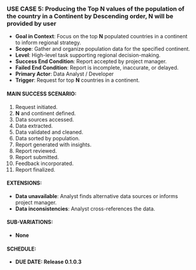 ### **USE CASE 5: Producing the Top N values of the population of the country in a Continent by Descending order, N will be provided by user**

- **Goal in Context**: Focus on the top **N** populated countries in a continent to inform regional strategy.
- **Scope**: Gather and organize population data for the specified continent.
- **Level**: High-level task supporting regional decision-making.
- **Success End Condition**: Report accepted by project manager.
- **Failed End Condition**: Report is incomplete, inaccurate, or delayed.
- **Primary Actor**: Data Analyst / Developer
- **Trigger**: Request for top **N** countries in a continent.

#### **MAIN SUCCESS SCENARIO**:
1. Request initiated.
2. **N** and continent defined.
3. Data sources accessed.
4. Data extracted.
5. Data validated and cleaned.
6. Data sorted by population.
7. Report generated with insights.
8. Report reviewed.
9. Report submitted.
10. Feedback incorporated.
11. Report finalized.

#### **EXTENSIONS**:
- **Data unavailable**: Analyst finds alternative data sources or informs project manager.
- **Data inconsistencies**: Analyst cross-references the data.

#### **SUB-VARIATIONS**:
- **None**

#### **SCHEDULE**:
- **DUE DATE: Release 0.1.0.3**